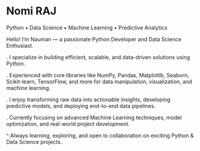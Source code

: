 # Nomi RAJ
Python • Data Science • Machine Learning • Predictive Analytics

 Hello! I’m Nauman — a passionate Python Developer and Data Science Enthusiast.

. I specialize in building efficient, scalable, and data-driven solutions using Python.

. Experienced with core libraries like NumPy, Pandas, Matplotlib, Seaborn, Scikit-learn, TensorFlow, and more for data manipulation, visualization, and machine learning.

. I enjoy transforming raw data into actionable insights, developing predictive models, and deploying end-to-end data pipelines.

. Currently focusing on advanced Machine Learning techniques, model optimization, and real-world project development.

^ Always learning, exploring, and open to collaboration on exciting Python & Data Science projects.

